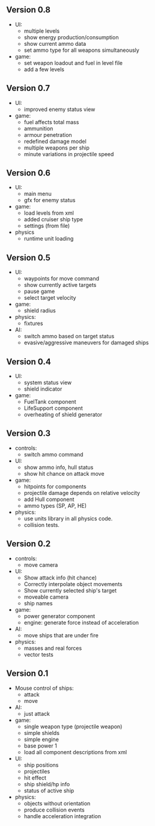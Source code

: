 ## Version 0.8
  * UI:
    - multiple levels
    - show energy production/consumption
    - show current ammo data
    - set ammo type for all weapons simultaneously
  * game:
    - set weapon loadout and fuel in level file
    - add a few levels

## Version 0.7
  * UI:
    - improved enemy status view
  * game:
    - fuel affects total mass
    - ammunition
    - armour penetration
    - redefined damage model
    - multiple weapons per ship
    - minute variations in projectile speed

## Version 0.6
  * UI:
    - main menu
    - gfx for enemy status
  * game:
    - load levels from xml
    - added cruiser ship type
    - settings (from file)
  * physics
    - runtime unit loading

## Version 0.5
  * UI:
    - waypoints for move command
    - show currently active targets
    - pause game
    - select target velocity
  * game:
    - shield radius
  * physics:
    - fixtures
  * AI:
    - switch ammo based on target status
    - evasive/aggressive maneuvers for damaged ships

## Version 0.4
  * UI:
    - system status view
    - shield indicator
  * game:
    - FuelTank component
    - LifeSupport component
    - overheating of shield generator

## Version 0.3
  * controls:
    - switch ammo command
  * UI:
    - show ammo info, hull status
    - show hit chance on attack move
  * game:
    - hitpoints for components
    - projectile damage depends on relative velocity
    - add Hull component
    - ammo types (SP, AP, HE)
  * physics:
    - use units library in all physics code.
    - collision tests.

## Version 0.2
 * controls:
   - move camera
 * UI:
   - Show attack info (hit chance)
   - Correctly interpolate object movements
   - Show currently selected ship's target
   - moveable camera
   - ship names
 * game:
   - power generator component
   - engine: generate force instead of acceleration
 * AI:
   - move ships that are under fire
 * physics:
   - masses and real forces
   - vector tests

## Version 0.1
 * Mouse control of ships:
   - attack
   - move
 * AI:
   - just attack
 * game:
   - single weapon type (projectile weapon)
   - simple shields
   - simple engine
   - base power 1
   - load all component descriptions from xml
 * UI:
   - ship positions
   - projectiles        
   - hit effect
   - ship shield/hp info
   - status of active ship
 * physics:
   - objects without orientation
   - produce collision events
   - handle acceleration integration
   